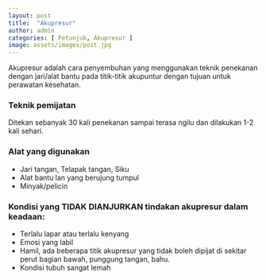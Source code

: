 ```yaml
---
layout: post
title:  "Akupresur"
author: admin
categories: [ Petunjuk, Akupresur ]
image: assets/images/post.jpg
---
```


Akupresur adalah cara penyembuhan yang menggunakan teknik penekanan dengan jari/alat bantu pada titik-titik akupuntur dengan tujuan untuk perawatan kesehatan.

### Teknik pemijatan
Ditekan sebanyak 30 kali penekanan sampai terasa ngilu dan dilakukan 1-2 kali sehari.

### Alat yang digunakan
- Jari tangan, Telapak tangan, Siku
- Alat bantu lan yang berujung tumpul
- Minyak/pelicin

### Kondisi yang TIDAK DIANJURKAN tindakan akupresur dalam keadaan:
- Terlalu lapar atau terlalu kenyang
- Emosi yang labil
- Hamil, ada beberapa titik akupresur yang tidak boleh dipijat di sekitar perut bagian bawah, punggung tangan, bahu.
- Kondisi tubuh sangat lemah

